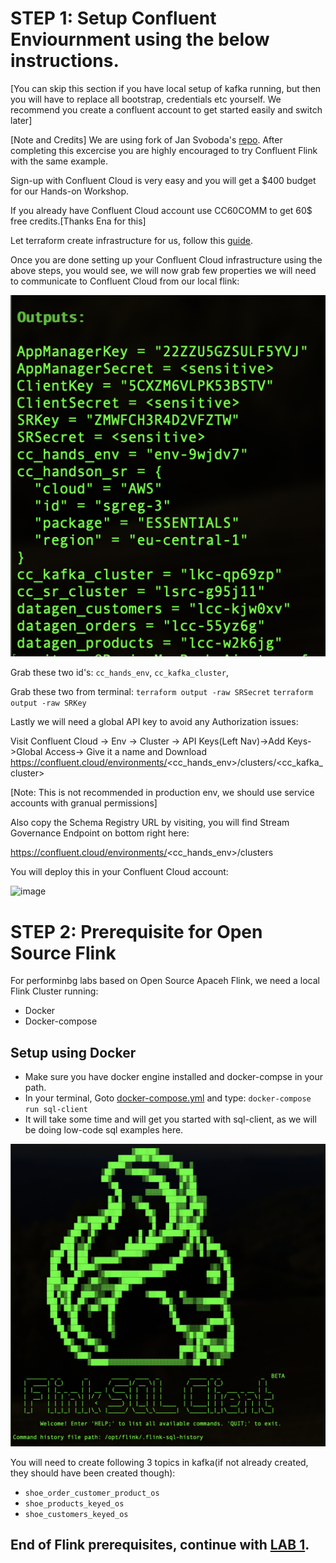 # STEP 1: Setup Confluent Enviournment using the below instructions.

[You can skip this section if you have local setup of kafka running, but then you will have to replace all bootstrap, credentials etc yourself. We recommend you create a confluent account to get started easily and switch later]

[Note and Credits] We are using fork of Jan Svoboda's [repo](https://github.com/griga23/shoe-store). After completing this excercise you are highly encouraged to try Confluent Flink with the same example.

Sign-up with Confluent Cloud is very easy and you will get a $400 budget for our Hands-on Workshop.

If you already have Confluent Cloud account use CC60COMM to get 60$ free credits.[Thanks Ena for this]

Let terraform create infrastructure for us, follow this [guide](terraform/README.md).

Once you are done setting up your Confluent Cloud infrastructure using the above steps, you would see, we will now grab few properties we will need to communicate to Confluent Cloud from our local flink: 

![alt text](/images/tfop.png)

Grab these two id's: `cc_hands_env`, `cc_kafka_cluster`, 

Grab these two from terminal: 
`terraform output -raw SRSecret`
`terraform output -raw SRKey`

Lastly we will need a global API key to avoid any Authorization issues:

Visit Confluent Cloud -> Env -> Cluster -> API Keys(Left Nav)->Add Keys->Global Access-> Give it a name and Download
https://confluent.cloud/environments/<cc_hands_env>/clusters/<cc_kafka_cluster>

[Note: This is not recommended in production env, we should use service accounts with granual permissions]

Also copy the Schema Registry URL by visiting, you will find Stream Governance Endpoint on bottom right here:

https://confluent.cloud/environments/<cc_hands_env>/clusters

You will deploy this in your Confluent Cloud account:

![image](/terraform/img/terraform_deployment.png)

# STEP 2: Prerequisite for Open Source Flink
For performinbg labs based on Open Source Apaceh Flink, we need a local Flink Cluster running:

- Docker
- Docker-compose

## Setup using Docker

- Make sure you have docker engine installed and docker-compse in your path.
- In  your terminal, Goto [docker-compose.yml](/flink/docker/docker-compose.yml) and type:
`docker-compose run sql-client`
- It will take some time and will get you started with sql-client, as we will be doing low-code sql examples here.

![Alt text](/images/image.png)

You will need to create following 3 topics in kafka(if not already created, they should have been created though):

* `shoe_order_customer_product_os`
* `shoe_products_keyed_os`
* `shoe_customers_keyed_os`

End of Flink prerequisites, continue with [LAB 1](OpenSourceFlinkLab.md).
----

